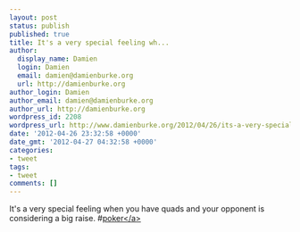 ```yaml
---
layout: post
status: publish
published: true
title: It's a very special feeling wh...
author:
  display_name: Damien
  login: Damien
  email: damien@damienburke.org
  url: http://damienburke.org
author_login: Damien
author_email: damien@damienburke.org
author_url: http://damienburke.org
wordpress_id: 2208
wordpress_url: http://www.damienburke.org/2012/04/26/its-a-very-special-feeling-wh/
date: '2012-04-26 23:32:58 +0000'
date_gmt: '2012-04-27 04:32:58 +0000'
categories:
- tweet
tags:
- tweet
comments: []
---
```

<p>It's a very special feeling when you have quads and your opponent is considering a big raise. #<a href="http:&#47;&#47;search.twitter.com&#47;search?q=%23poker" class="aktt_hashtag">poker<&#47;a></p>
